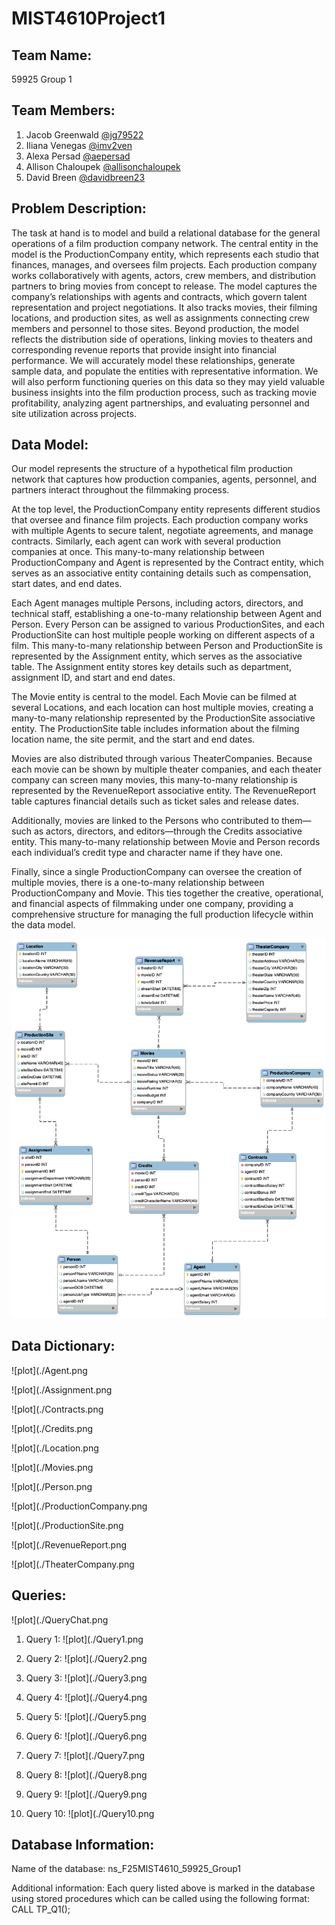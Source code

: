 # MIST4610Project1

## Team Name:
59925 Group 1

## Team Members:
1. Jacob Greenwald [@jg79522](https://github.com/jg79522)
2. Iliana Venegas [@imv2ven](https://github.com/imv2ven)
3. Alexa Persad [@aepersad](https://github.com/aepersad)
4. Allison Chaloupek [@allisonchaloupek](https://github.com/allisonchaloupek)
5. David Breen [@davidbreen23](https://github.com/davidbreen23)

## Problem Description:
The task at hand is to model and build a relational database for the general operations of a film production company network. The central entity in the model is the ProductionCompany entity, which represents each studio that finances, manages, and oversees film projects. Each production company works collaboratively with agents, actors, crew members, and distribution partners to bring movies from concept to release. The model captures the company’s relationships with agents and contracts, which govern talent representation and project negotiations. It also tracks movies, their filming locations, and production sites, as well as assignments connecting crew members and personnel to those sites. Beyond production, the model reflects the distribution side of operations, linking movies to theaters and corresponding revenue reports that provide insight into financial performance. We will accurately model these relationships, generate sample data, and populate the entities with representative information. We will also perform functioning queries on this data so they may yield valuable business insights into the film production process, such as tracking movie profitability, analyzing agent partnerships, and evaluating personnel and site utilization across projects.

## Data Model:
Our model represents the structure of a hypothetical film production network that captures how production companies, agents, personnel, and partners interact throughout the filmmaking process.

At the top level, the ProductionCompany entity represents different studios that oversee and finance film projects. Each production company works with multiple Agents to secure talent, negotiate agreements, and manage contracts. Similarly, each agent can work with several production companies at once. This many-to-many relationship between ProductionCompany and Agent is represented by the Contract entity, which serves as an associative entity containing details such as compensation, start dates, and end dates.

Each Agent manages multiple Persons, including actors, directors, and technical staff, establishing a one-to-many relationship between Agent and Person. Every Person can be assigned to various ProductionSites, and each ProductionSite can host multiple people working on different aspects of a film. This many-to-many relationship between Person and ProductionSite is represented by the Assignment entity, which serves as the associative table. The Assignment entity stores key details such as department, assignment ID, and start and end dates.

The Movie entity is central to the model. Each Movie can be filmed at several Locations, and each location can host multiple movies, creating a many-to-many relationship represented by the ProductionSite associative entity. The ProductionSite table includes information about the filming location name, the site permit, and the start and end dates.

Movies are also distributed through various TheaterCompanies. Because each movie can be shown by multiple theater companies, and each theater company can screen many movies, this many-to-many relationship is represented by the RevenueReport associative entity. The RevenueReport table captures financial details such as ticket sales and release dates.

Additionally, movies are linked to the Persons who contributed to them—such as actors, directors, and editors—through the Credits associative entity. This many-to-many relationship between Movie and Person records each individual’s credit type and character name if they have one.

Finally, since a single ProductionCompany can oversee the creation of multiple movies, there is a one-to-many relationship between ProductionCompany and Movie. This ties together the creative, operational, and financial aspects of filmmaking under one company, providing a comprehensive structure for managing the full production lifecycle within the data model.


![plot](./ProjectDataModelExport.png)

## Data Dictionary:
![plot](./Agent.png

![plot](./Assignment.png

![plot](./Contracts.png

![plot](./Credits.png

![plot](./Location.png

![plot](./Movies.png

![plot](./Person.png

![plot](./ProductionCompany.png

![plot](./ProductionSite.png

![plot](./RevenueReport.png

![plot](./TheaterCompany.png

## Queries:
![plot](./QueryChat.png

1. Query 1: 
![plot](./Query1.png


3. Query 2:
![plot](./Query2.png


5. Query 3:
![plot](./Query3.png


7. Query 4:
![plot](./Query4.png


9. Query 5:
![plot](./Query5.png


11. Query 6:
![plot](./Query6.png


13. Query 7:
![plot](./Query7.png


15. Query 8:
![plot](./Query8.png


17. Query 9:
![plot](./Query9.png


19. Query 10:
![plot](./Query10.png


## Database Information:
Name of the database: ns_F25MIST4610_59925_Group1

Additional information: Each query listed above is marked in the database using stored procedures which can be called using the following format: CALL TP_Q1();
